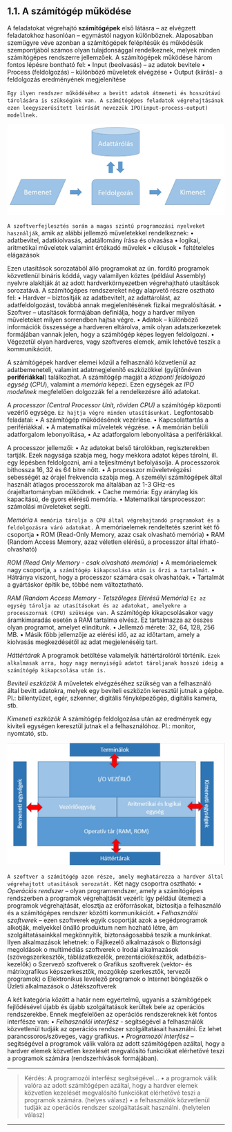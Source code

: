 ## 1.1. A számítógép működése

A feladatokat végrehajtó **számítógépek** első látásra – az elvégzett feladatokhoz hasonlóan – egymástól nagyon különböznek. Alaposabban szemügyre véve azonban a számítógépek felépítésük és működésük szempontjából számos olyan tulajdonsággal rendelkeznek, melyek minden számítógépes rendszerre jellemzőek. A számítógépek működése három fontos lépésre bontható fel:
•	Input (beolvasás) – az adatok bevitele
•	Process (feldolgozás) – különböző műveletek elvégzése
•	Output (kiirás)- a feldolgozás eredményének megjelenítése

`Egy ilyen rendszer működéséhez a bevitt adatok átmeneti és hosszútávú tárolására is szükségünk van. A számítógépes feladatok végrehajtásának ezen leegyszerűsített leírását nevezzük IPO(input-process-output) modellnek.`

![IPO](https://github.com/tananyag/Szoftverfejlesztes-jegyzet/blob/master/1.%20Informatikai%20alapismeretek/1.1/IPO.jpg?raw=true)

`A szoftverfejlesztés során a magas szintű programozási nyelveket használják`, amik az alábbi jellemző műveletekkel rendelkeznek:
•	adatbevitel, adatkiolvasás, adatállomány írása és olvasása
•	logikai, aritmetikai műveletek valamint értékadó művelek
•	ciklusok
•	feltételeles elágazások

Ezen utasítások sorozatából álló programokat az ún. fordító programok közvetlenül bináris kóddá, vagy valamilyen köztes (például Assembly) nyelvre alakítják át az adott hardverkörnyezetben végrehajtható utasítások sorozatává. A számítógépes rendszereket négy alapvető részre osztható fel:
•	Hardver – biztosítják az adatbevitelt, az adattárolást, az adatfeldolgozást, továbbá annak megjelenítésének fizikai megvalósítását.
•	Szoftver – utasítások formájában definiálja, hogy a hardver milyen műveleteket milyen sorrendben hajtsa végre.
•	Adatok – különböző információk összessége a hardveren eltárolva, amik olyan adatszerkezetek formájában vannak jelen, hogy a számítógép képes legyen feldolgozni.
•	Végezetül olyan hardveres, vagy szoftveres elemek, amik lehetővé teszik a kommunikációt.

A számítógépek hardver elemei közül a felhasználó közvetlenül az adatbemeneteli, valamint adatmegjelenítő eszközökkel (gyűjtőnéven **perifériákkal**) találkozhat. A számítógép magját a _központi feldolgozó egység_ (_CPU_), valamint a _memória_ képezi. Ezen egységek az _IPO modellnek_ megfelelően dolgozzák fel a rendelkezésre álló adatokat.

A _processzor (Central Processor Unit, röviden CPU)_ a számítógép központi vezérlő egysége. `Ez hajtja végre minden utasításunkat.` 
Legfontosabb feladatai: 
•	A számítógép működésének vezérlése. 
•	Kapcsolattartás a perifériákkal. 
•	A matematikai műveletek végzése. 
•	A memórián belüli adatforgalom lebonyolítása, 
•	Az adatforgalom lebonyolítása a perifériákkal. 

A processzor jellemzői:
•	Az adatokat belső tárolókban, regiszterekben tartják. Ezek nagysága szabja meg, hogy mekkora adatot képes tárolni, ill. egy lépésben feldolgozni, ami a teljesítményt befolyásolja. A processzorok bithossza 16, 32 és 64 bitre nőtt.
•	A processzor műveletvégzési sebességét az órajel frekvencia szabja meg.
A személyi számítógépek által használt átlagos processzorok ma általában az 1-3 GHz-es órajeltartományban működnek. 
•	Cache memória: Egy aránylag kis kapacitású, de gyors elérésű memória.
•	Matematikai társprocesszor: számolási műveleteket segíti.

_Memória_
`A memória tárolja a CPU által végrehajtandó programokat és a feldolgozásra váró adatokat.`
A memóriaelemek rendeltetés szerint két fő csoportja
•	ROM (Read-Only Memory, azaz csak olvasható memória)
•	RAM (Random Access Memory, azaz véletlen elérésű, a processzor által írható-olvasható) 

_ROM (Read Only Memory - csak olvasható memória)_
•	A memóriaelemek nagy csoportja, `a számítógép kikapcsolása után is őrzi a tartalmát`.
•	Hátránya viszont, hogy a processzor számára csak olvashatóak. 
•	Tartalmát a gyártáskor építik be, többé nem változtatható. 

_RAM (Random Access Memory - Tetszőleges Elérésű Memória)_
`Ez az egység tárolja az utasításokat és az adatokat, amelyekre a processzornak (CPU) szüksége van.` A számítógép kikapcsolásakor vagy áramkimaradás esetén a RAM tartalma elvész. Ez tartalmazza az összes olyan programot, amelyet elindítunk.
•	Jellemző mérete: 32, 64, 128, 256 MB.
•	Másik főbb jellemzője az elérési idő, az az időtartam, amely a kiolvasás megkezdésétől az adat megjelenéséig tart. 

_Háttértárak_
A programok betöltése valamelyik háttértárolóról történik. `Ezek alkalmasak arra, hogy nagy mennyiségű adatot tároljanak hosszú ideig a számítógép kikapcsolása után is.`

_Beviteli eszközök_
A műveletek elvégzéséhez szükség van a felhasználó által bevitt adatokra, melyek egy beviteli eszközön keresztül jutnak a gépbe.  
Pl.: billentyűzet, egér, szkenner, digitális fényképezőgép, digitális kamera, stb.

_Kimeneti eszközök_
A számítógép feldolgozása után az eredmények egy kiviteli egységen keresztül jutnak el a felhasználóhoz. Pl.: monitor, nyomtató, stb.

![számítógép](https://github.com/tananyag/Szoftverfejlesztes-jegyzet/blob/master/1.%20Informatikai%20alapismeretek/1.1/SZ%C3%81M%C3%8DT%C3%93G%C3%89P.jpg?raw=true)

`A szoftver a számítógép azon része, amely meghatározza a hardver által végrehajtott utasítások sorozatát.` Két nagy csoportra osztható:
•	_Operációs rendszer_ – olyan programrendszer, amely a számítógépes rendszerben a programok végrehajtását vezérli: így például ütemezi a programok végrehajtását, elosztja az erőforrásokat, biztosítja a felhasználó és a számítógépes rendszer közötti kommunikációt.
•	_Felhasználói szoftverek_ – ezen szoftverek egyik csoportját azok a segédprogramok alkotják, melyekkel önálló produktum nem hozható létre, ám szolgáltatásainkkal megkönnyítik, biztonságosabbá teszik a munkánkat. Ilyen alkalmazások lehetnek:
o	Fájlkezelő alkalmazások
o	Biztonsági megoldások
o	multimédiás szoftverek
o	Irodai alkalmazások (szövegszerkesztők, táblázatkezelők, prezentációkészítők, adatbázis-kezelők)
o	Szervező szoftverek
o	Grafikus szoftverek (vektor- és mátrixgrafikus képszerkesztők, mozgókép szerkesztők, tervezői programok)
o	Elektronikus levelező programok
o	Internet böngészők
o	Üzleti alkalmazások
o	Játékszoftverek

A két kategória között a határ nem egyértelmű, ugyanis a számítógépek fejlődésével újabb és újabb szolgáltatások kerültek bele az operációs rendszerekbe. Ennek megfelelően az operációs rendszereknek két fontos interfésze van:
•	_Felhasználói interfész_ -  segítségével a felhasználók közvetlenül tudják az operációs rendszer szolgáltatásait használni. Ez lehet parancssoros/szöveges, vagy grafikus.
•	_Programozói interfész_ – segítségével a programok válik valóra az adott számítógépen azáltal, hogy a hardver elemek közvetlen kezelését megvalósító funkciókat elérhetővé teszi a programok számára (rendszerhívások formájában).

----
> Kérdés: A programozói interfész segítségével...
> •	a programok válik valóra az adott számítógépen azáltal, hogy a hardver elemek közvetlen kezelését megvalósító funkciókat elérhetővé teszi a programok számára. (helyes válasz)
> •	a felhasználók közvetlenül tudják az operációs rendszer szolgáltatásait használni. (helytelen válasz)
----
